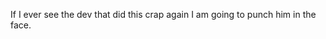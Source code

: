 <!--
id: 442554266
link: http://kevinisom.info/post/442554266/if-i-ever-see-the-dev-that-did-this-crap-again-i
slug: if-i-ever-see-the-dev-that-did-this-crap-again-i
date: Fri Mar 12 2010 16:47:15 GMT+1300 (NZDT)
raw: {"blog_name":"kevinisom","id":442554266,"post_url":"http://kevinisom.info/post/442554266/if-i-ever-see-the-dev-that-did-this-crap-again-i","slug":"if-i-ever-see-the-dev-that-did-this-crap-again-i","type":"text","date":"2010-03-12 03:47:15 GMT","timestamp":1268365635,"state":"published","format":"html","reblog_key":"qHlZHJh4","tags":[],"short_url":"http://tmblr.co/Zw68YyQODUQ","highlighted":[],"feed_item":"http://twitter.com/kev_nz/statuses/10352811312","from_feed_id":"650289","note_count":0,"title":null,"body":"<p>If I ever see the dev that did this crap again I am going to punch him in the face.</p>"}
publish: 2010-03-012
tags: 
title: null
-->


If I ever see the dev that did this crap again I am going to punch him
in the face.


